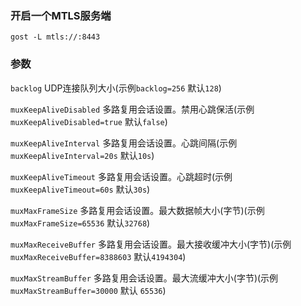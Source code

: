 ### 开启一个MTLS服务端

```
gost -L mtls://:8443
```

### 参数

`backlog` UDP连接队列大小(示例`backlog=256` 默认`128`)

`muxKeepAliveDisabled` 多路复用会话设置。禁用心跳保活(示例`muxKeepAliveDisabled=true` 默认`false`)

`muxKeepAliveInterval` 多路复用会话设置。心跳间隔(示例`muxKeepAliveInterval=20s` 默认`10s`)

`muxKeepAliveTimeout` 多路复用会话设置。心跳超时(示例`muxKeepAliveTimeout=60s` 默认`30s`)

`muxMaxFrameSize` 多路复用会话设置。最大数据帧大小(字节)(示例`muxMaxFrameSize=65536` 默认`32768`)

`muxMaxReceiveBuffer` 多路复用会话设置。最大接收缓冲大小(字节)(示例`muxMaxReceiveBuffer=8388603` 默认`4194304`)

`muxMaxStreamBuffer` 多路复用会话设置。最大流缓冲大小(字节)(示例`muxMaxStreamBuffer=30000` 默认 `65536`)
